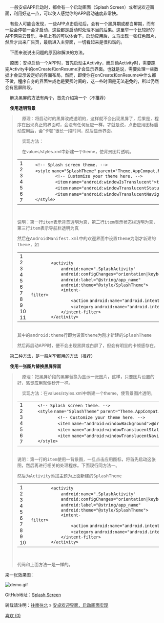 <article class="article-content">
			<p>&nbsp; &nbsp; 一般安卓APP启动时，都会有一个启动画面（Splash Screen）或者说欢迎画面，利用好这一点，可以使人感觉你的APP启动速度非常快。</p>
<p>&nbsp; &nbsp; 有些人可能会发现，一些APP点击启动后，会有一个黑屏期或都白屏期，而有一些会停顿一会才启动，这些都是启动时处理不当的后果。这里举一个比较好的APP网易云音乐，手机上有的可以体会下，启动应用后，立马出现一张红色图片，然后才出来广告页，最后进入主界面，一切看起来是很和谐的。</p>
<p>&nbsp; &nbsp; 下面来说说出问题的原因和解决的方法。</p>
<p>&nbsp; &nbsp; 原因：安卓启动一个APP时，首先启动主Activity，而启动Activity时，需要跑完Activity中的onCreate和onResume才会显示界面。也就是说，需要处理一些数据才会显示设定好的界面布局，然而，即使你在onCreate和onResume中什么都不做，程序自身的界面生成也是要费时间的，这一些时间是无法避免的，所以仍然会有黑屏阶段。</p>
<p>&nbsp; &nbsp; 解决黑屏的方法有两个，首先介绍第一个（不推荐）</p>
<p>&nbsp; &nbsp; <strong>使用透明背景</strong></p>
<blockquote>
<p>&nbsp; &nbsp; 原理：将启动时的黑屏改成透明的，这样就不会出现黑屏了，后果是，程序在出现真正的界面时，会没有任何反应一样，才就是说，点击应用图标启动应用后，会“卡顿”很长一段时间，然后显示界面。</p>
<p>&nbsp; &nbsp; 实现方法：</p>
<p>&nbsp; &nbsp; 在values/styles.xml中新建一个theme，使背景图片透明。</p>
<table border="0" cellpadding="0" cellspacing="0" class="syntaxhighlighter  xml"><tbody><tr><td class="gutter"><div class="line number1 index0 alt2">1</div><div class="line number2 index1 alt1">2</div><div class="line number3 index2 alt2">3</div><div class="line number4 index3 alt1">4</div><div class="line number5 index4 alt2">5</div><div class="line number6 index5 alt1">6</div><div class="line number7 index6 alt2">7</div></td><td class="code"><div class="container"><div class="line number1 index0 alt2"><code class="xml spaces">&nbsp;&nbsp;&nbsp;</code><code class="xml comments">&lt;!--&nbsp;Splash&nbsp;screen&nbsp;theme.&nbsp;--&gt;</code>&nbsp;&nbsp;&nbsp;&nbsp;</div><div class="line number2 index1 alt1"><code class="xml spaces">&nbsp;&nbsp;&nbsp;</code><code class="xml plain">&lt;</code><code class="xml keyword">style</code>&nbsp;<code class="xml color1">name</code><code class="xml plain">=</code><code class="xml string">"SplashTheme"</code>&nbsp;<code class="xml color1">parent</code><code class="xml plain">=</code><code class="xml string">"Theme.AppCompat.NoActionBar"</code><code class="xml plain">&gt;</code></div><div class="line number3 index2 alt2"><code class="xml spaces">&nbsp;&nbsp;&nbsp;&nbsp;&nbsp;&nbsp;&nbsp;&nbsp;&nbsp;&nbsp;&nbsp;</code><code class="xml comments">&lt;!--&nbsp;Customize&nbsp;your&nbsp;theme&nbsp;here.&nbsp;--&gt;</code></div><div class="line number4 index3 alt1"><code class="xml spaces">&nbsp;&nbsp;&nbsp;&nbsp;&nbsp;&nbsp;&nbsp;&nbsp;&nbsp;&nbsp;&nbsp;</code><code class="xml plain">&lt;</code><code class="xml keyword">item</code>&nbsp;<code class="xml color1">name</code><code class="xml plain">=</code><code class="xml string">"android:windowIsTranslucent"</code><code class="xml plain">&gt;true&lt;/</code><code class="xml keyword">item</code><code class="xml plain">&gt;&nbsp;&nbsp;&nbsp;&nbsp;&nbsp;&nbsp;&nbsp;&nbsp;</code></div><div class="line number5 index4 alt2"><code class="xml spaces">&nbsp;&nbsp;&nbsp;&nbsp;&nbsp;&nbsp;&nbsp;&nbsp;&nbsp;&nbsp;&nbsp;</code><code class="xml plain">&lt;</code><code class="xml keyword">item</code>&nbsp;<code class="xml color1">name</code><code class="xml plain">=</code><code class="xml string">"android:windowTranslucentStatus"</code><code class="xml plain">&gt;true&lt;/</code><code class="xml keyword">item</code><code class="xml plain">&gt;&nbsp;&nbsp;&nbsp;&nbsp;&nbsp;&nbsp;&nbsp;&nbsp;</code></div><div class="line number6 index5 alt1"><code class="xml spaces">&nbsp;&nbsp;&nbsp;&nbsp;&nbsp;&nbsp;&nbsp;&nbsp;&nbsp;&nbsp;&nbsp;</code><code class="xml plain">&lt;</code><code class="xml keyword">item</code>&nbsp;<code class="xml color1">name</code><code class="xml plain">=</code><code class="xml string">"android:windowTranslucentNavigation"</code><code class="xml plain">&gt;true&lt;/</code><code class="xml keyword">item</code><code class="xml plain">&gt;&nbsp;&nbsp;&nbsp;&nbsp;</code></div><div class="line number7 index6 alt2"><code class="xml spaces">&nbsp;&nbsp;&nbsp;</code><code class="xml plain">&lt;/</code><code class="xml keyword">style</code><code class="xml plain">&gt;</code></div></div></td></tr></tbody></table>
<p><span style="font-family:monospace"><br></span></p>
<p><span style="font-family:monospace">说明：第一行item表示背景透明为真，第二行item表示状态栏透明为真，第三行item表示导航栏透明为真<br></span></p>
<p><span style="font-family:monospace">然后在<span style="font-family:monospace"><span style="background-color: rgb(255, 255, 255);">AndroidManifest.xml中的欢迎界面中设置theme为刚才新建的theme，如</span><br></span></span></p>
<table border="0" cellpadding="0" cellspacing="0" class="syntaxhighlighter  xml"><tbody><tr><td class="gutter"><div class="line number1 index0 alt2">1</div><div class="line number2 index1 alt1">2</div><div class="line number3 index2 alt2">3</div><div class="line number4 index3 alt1">4</div><div class="line number5 index4 alt2">5</div><div class="line number6 index5 alt1">6</div><div class="line number7 index6 alt2">7</div><div class="line number8 index7 alt1">8</div><div class="line number9 index8 alt2">9</div><div class="line number10 index9 alt1">10</div><div class="line number11 index10 alt2">11</div></td><td class="code"><div class="container"><div class="line number1 index0 alt2"><code class="xml spaces">&nbsp;&nbsp;&nbsp;&nbsp;&nbsp;&nbsp;&nbsp;</code>&nbsp;</div><div class="line number2 index1 alt1"><code class="xml spaces">&nbsp;&nbsp;&nbsp;&nbsp;&nbsp;&nbsp;&nbsp;&nbsp;</code><code class="xml plain">&lt;</code><code class="xml keyword">activity</code></div><div class="line number3 index2 alt2"><code class="xml spaces">&nbsp;&nbsp;&nbsp;&nbsp;&nbsp;&nbsp;&nbsp;&nbsp;&nbsp;&nbsp;&nbsp;&nbsp;</code><code class="xml color1">android:name</code><code class="xml plain">=</code><code class="xml string">".SplashActivity"</code>&nbsp;&nbsp;&nbsp;&nbsp;&nbsp;&nbsp;&nbsp;&nbsp;&nbsp;&nbsp;&nbsp;&nbsp;&nbsp;&nbsp;&nbsp;&nbsp;&nbsp;&nbsp;</div><div class="line number4 index3 alt1"><code class="xml spaces">&nbsp;&nbsp;&nbsp;&nbsp;&nbsp;&nbsp;&nbsp;&nbsp;&nbsp;&nbsp;&nbsp;&nbsp;</code><code class="xml color1">android:configChanges</code><code class="xml plain">=</code><code class="xml string">"orientation|keyboardHidden|screenSize"</code></div><div class="line number5 index4 alt2"><code class="xml spaces">&nbsp;&nbsp;&nbsp;&nbsp;&nbsp;&nbsp;&nbsp;&nbsp;&nbsp;&nbsp;&nbsp;&nbsp;</code><code class="xml color1">android:label</code><code class="xml plain">=</code><code class="xml string">"@string/app_name"</code>&nbsp;&nbsp;&nbsp;&nbsp;&nbsp;&nbsp;&nbsp;&nbsp;&nbsp;&nbsp;&nbsp;&nbsp;&nbsp;&nbsp;&nbsp;</div><div class="line number6 index5 alt1"><code class="xml spaces">&nbsp;&nbsp;&nbsp;&nbsp;&nbsp;&nbsp;&nbsp;&nbsp;&nbsp;&nbsp;&nbsp;&nbsp;</code><code class="xml color1">android:theme</code><code class="xml plain">=</code><code class="xml string">"@style/SplashTheme"</code><code class="xml plain">&gt;&nbsp;&nbsp;&nbsp;&nbsp;&nbsp;&nbsp;&nbsp;&nbsp;&nbsp;</code></div><div class="line number7 index6 alt2"><code class="xml spaces">&nbsp;&nbsp;&nbsp;&nbsp;&nbsp;&nbsp;&nbsp;&nbsp;&nbsp;&nbsp;&nbsp;&nbsp;</code><code class="xml plain">&lt;</code><code class="xml keyword">intent-filter</code><code class="xml plain">&gt;&nbsp;&nbsp;&nbsp;&nbsp;&nbsp;&nbsp;&nbsp;&nbsp;&nbsp;&nbsp;&nbsp;&nbsp;&nbsp;&nbsp;&nbsp;&nbsp;&nbsp;&nbsp;&nbsp;&nbsp;&nbsp;&nbsp;&nbsp;&nbsp;&nbsp;&nbsp;&nbsp;&nbsp;&nbsp;&nbsp;&nbsp;&nbsp;&nbsp;&nbsp;&nbsp;&nbsp;&nbsp;&nbsp;&nbsp;&nbsp;&nbsp;&nbsp;&nbsp;&nbsp;&nbsp;&nbsp;&nbsp;&nbsp;&nbsp;</code></div><div class="line number8 index7 alt1"><code class="xml spaces">&nbsp;&nbsp;&nbsp;&nbsp;&nbsp;&nbsp;&nbsp;&nbsp;&nbsp;&nbsp;&nbsp;&nbsp;&nbsp;&nbsp;&nbsp;&nbsp;</code><code class="xml plain">&lt;</code><code class="xml keyword">action</code>&nbsp;<code class="xml color1">android:name</code><code class="xml plain">=</code><code class="xml string">"android.intent.action.MAIN"</code>&nbsp;<code class="xml plain">/&gt;</code></div><div class="line number9 index8 alt2"><code class="xml spaces">&nbsp;&nbsp;&nbsp;&nbsp;&nbsp;&nbsp;&nbsp;&nbsp;&nbsp;&nbsp;&nbsp;&nbsp;&nbsp;&nbsp;&nbsp;&nbsp;</code><code class="xml plain">&lt;</code><code class="xml keyword">category</code>&nbsp;<code class="xml color1">android:name</code><code class="xml plain">=</code><code class="xml string">"android.intent.category.LAUNCHER"</code>&nbsp;<code class="xml plain">/&gt;</code></div><div class="line number10 index9 alt1"><code class="xml spaces">&nbsp;&nbsp;&nbsp;&nbsp;&nbsp;&nbsp;&nbsp;&nbsp;&nbsp;&nbsp;&nbsp;&nbsp;</code><code class="xml plain">&lt;/</code><code class="xml keyword">intent-filter</code><code class="xml plain">&gt;&nbsp;&nbsp;&nbsp;&nbsp;&nbsp;&nbsp;&nbsp;&nbsp;&nbsp;&nbsp;&nbsp;&nbsp;&nbsp;&nbsp;&nbsp;&nbsp;&nbsp;&nbsp;&nbsp;&nbsp;&nbsp;&nbsp;&nbsp;&nbsp;&nbsp;&nbsp;&nbsp;&nbsp;&nbsp;&nbsp;&nbsp;&nbsp;&nbsp;&nbsp;&nbsp;&nbsp;&nbsp;&nbsp;&nbsp;&nbsp;&nbsp;&nbsp;&nbsp;&nbsp;&nbsp;&nbsp;&nbsp;</code></div><div class="line number11 index10 alt2"><code class="xml spaces">&nbsp;&nbsp;&nbsp;&nbsp;&nbsp;&nbsp;&nbsp;&nbsp;</code><code class="xml plain">&lt;/</code><code class="xml keyword">activity</code><code class="xml plain">&gt;</code></div></div></td></tr></tbody></table>
<p><span style="font-family:monospace"><span style="font-family:monospace"><span style="background-color: rgb(255, 255, 255);"><span style="font-family:monospace"><br>其中的android:theme行即为设置theme为刚才新建的SplashTheme</span></span></span></span></p>
<p>然后再启动APP时，便不会出现黑屏或白屏了，但会有明显的卡顿感存在。</p>
</blockquote>
<p>&nbsp; &nbsp; 第二种方法，是一般APP都用的方法（推荐）</p>
<p>&nbsp; &nbsp;&nbsp;<strong>使用一张图片替换黑屏界面</strong></p>
<blockquote>
<p>&nbsp; &nbsp; 原理：把黑屏阶段的黑屏替换为显示一张图片，这样，只要图片设置的好，感觉应用就像秒开一样。</p>
<p>&nbsp; &nbsp; 实现方法：在values/styles.xml中新建一个theme，使背景图片透明。</p>
<p><span style="background-color: rgb(255, 255, 255); font-family: monospace;"></span></p>
<table border="0" cellpadding="0" cellspacing="0" class="syntaxhighlighter  xml"><tbody><tr><td class="gutter"><div class="line number1 index0 alt2">1</div><div class="line number2 index1 alt1">2</div><div class="line number3 index2 alt2">3</div><div class="line number4 index3 alt1">4</div><div class="line number5 index4 alt2">5</div><div class="line number6 index5 alt1">6</div><div class="line number7 index6 alt2">7</div></td><td class="code"><div class="container"><div class="line number1 index0 alt2"><code class="xml spaces">&nbsp;&nbsp;&nbsp;&nbsp;</code><code class="xml comments">&lt;!--&nbsp;Splash&nbsp;screen&nbsp;theme.&nbsp;--&gt;</code></div><div class="line number2 index1 alt1"><code class="xml spaces">&nbsp;&nbsp;&nbsp;&nbsp;</code><code class="xml plain">&lt;</code><code class="xml keyword">style</code>&nbsp;<code class="xml color1">name</code><code class="xml plain">=</code><code class="xml string">"SplashTheme"</code>&nbsp;<code class="xml color1">parent</code><code class="xml plain">=</code><code class="xml string">"Theme.AppCompat.NoActionBar"</code><code class="xml plain">&gt;</code></div><div class="line number3 index2 alt2"><code class="xml spaces">&nbsp;&nbsp;&nbsp;&nbsp;&nbsp;&nbsp;&nbsp;&nbsp;&nbsp;&nbsp;&nbsp;&nbsp;</code><code class="xml comments">&lt;!--&nbsp;Customize&nbsp;your&nbsp;theme&nbsp;here.&nbsp;--&gt;</code>&nbsp;&nbsp;&nbsp;&nbsp;&nbsp;&nbsp;&nbsp;&nbsp;</div><div class="line number4 index3 alt1"><code class="xml spaces">&nbsp;&nbsp;&nbsp;&nbsp;&nbsp;&nbsp;&nbsp;&nbsp;&nbsp;&nbsp;&nbsp;&nbsp;</code><code class="xml plain">&lt;</code><code class="xml keyword">item</code>&nbsp;<code class="xml color1">name</code><code class="xml plain">=</code><code class="xml string">"android:windowBackground"</code><code class="xml plain">&gt;@drawable/splash&lt;/</code><code class="xml keyword">item</code><code class="xml plain">&gt;&nbsp;&nbsp;&nbsp;&nbsp;&nbsp;&nbsp;&nbsp;&nbsp;</code></div><div class="line number5 index4 alt2"><code class="xml spaces">&nbsp;&nbsp;&nbsp;&nbsp;&nbsp;&nbsp;&nbsp;&nbsp;&nbsp;&nbsp;&nbsp;&nbsp;</code><code class="xml plain">&lt;</code><code class="xml keyword">item</code>&nbsp;<code class="xml color1">name</code><code class="xml plain">=</code><code class="xml string">"android:windowTranslucentStatus"</code><code class="xml plain">&gt;true&lt;/</code><code class="xml keyword">item</code><code class="xml plain">&gt;&nbsp;&nbsp;&nbsp;&nbsp;&nbsp;&nbsp;&nbsp;&nbsp;</code></div><div class="line number6 index5 alt1"><code class="xml spaces">&nbsp;&nbsp;&nbsp;&nbsp;&nbsp;&nbsp;&nbsp;&nbsp;&nbsp;&nbsp;&nbsp;&nbsp;</code><code class="xml plain">&lt;</code><code class="xml keyword">item</code>&nbsp;<code class="xml color1">name</code><code class="xml plain">=</code><code class="xml string">"android:windowTranslucentNavigation"</code><code class="xml plain">&gt;true&lt;/</code><code class="xml keyword">item</code><code class="xml plain">&gt;&nbsp;&nbsp;&nbsp;&nbsp;</code></div><div class="line number7 index6 alt2"><code class="xml spaces">&nbsp;&nbsp;&nbsp;&nbsp;</code><code class="xml plain">&lt;/</code><code class="xml keyword">style</code><code class="xml plain">&gt;</code></div></div></td></tr></tbody></table>
<p><span style="font-family:monospace"><br>说明：第一行的item使用一背景图，一旦点击应用图标，将首先启动这张图，然后再进行相关的处理程序。下面现行同方法一。</span></p>
<p><span style="font-family:monospace">然后为Activity添加主题为上面新建的SplashTheme</span></p>
<p><span style="background-color: rgb(255, 255, 255); font-family: monospace;"></span></p>
<table border="0" cellpadding="0" cellspacing="0" class="syntaxhighlighter  xml"><tbody><tr><td class="gutter"><div class="line number1 index0 alt2">1</div><div class="line number2 index1 alt1">2</div><div class="line number3 index2 alt2">3</div><div class="line number4 index3 alt1">4</div><div class="line number5 index4 alt2">5</div><div class="line number6 index5 alt1">6</div><div class="line number7 index6 alt2">7</div><div class="line number8 index7 alt1">8</div><div class="line number9 index8 alt2">9</div><div class="line number10 index9 alt1">10</div></td><td class="code"><div class="container"><div class="line number1 index0 alt2"><code class="xml spaces">&nbsp;&nbsp;&nbsp;&nbsp;&nbsp;&nbsp;&nbsp;&nbsp;</code><code class="xml plain">&lt;</code><code class="xml keyword">activity</code></div><div class="line number2 index1 alt1"><code class="xml spaces">&nbsp;&nbsp;&nbsp;&nbsp;&nbsp;&nbsp;&nbsp;&nbsp;&nbsp;&nbsp;&nbsp;&nbsp;</code><code class="xml color1">android:name</code><code class="xml plain">=</code><code class="xml string">".SplashActivity"</code>&nbsp;&nbsp;&nbsp;&nbsp;&nbsp;&nbsp;&nbsp;&nbsp;&nbsp;&nbsp;&nbsp;&nbsp;&nbsp;&nbsp;&nbsp;&nbsp;&nbsp;&nbsp;</div><div class="line number3 index2 alt2"><code class="xml spaces">&nbsp;&nbsp;&nbsp;&nbsp;&nbsp;&nbsp;&nbsp;&nbsp;&nbsp;&nbsp;&nbsp;&nbsp;</code><code class="xml color1">android:configChanges</code><code class="xml plain">=</code><code class="xml string">"orientation|keyboardHidden|screenSize"</code></div><div class="line number4 index3 alt1"><code class="xml spaces">&nbsp;&nbsp;&nbsp;&nbsp;&nbsp;&nbsp;&nbsp;&nbsp;&nbsp;&nbsp;&nbsp;&nbsp;</code><code class="xml color1">android:label</code><code class="xml plain">=</code><code class="xml string">"@string/app_name"</code>&nbsp;&nbsp;&nbsp;&nbsp;&nbsp;&nbsp;&nbsp;&nbsp;&nbsp;&nbsp;&nbsp;&nbsp;&nbsp;&nbsp;&nbsp;</div><div class="line number5 index4 alt2"><code class="xml spaces">&nbsp;&nbsp;&nbsp;&nbsp;&nbsp;&nbsp;&nbsp;&nbsp;&nbsp;&nbsp;&nbsp;&nbsp;</code><code class="xml color1">android:theme</code><code class="xml plain">=</code><code class="xml string">"@style/SplashTheme"</code><code class="xml plain">&gt;&nbsp;&nbsp;&nbsp;&nbsp;&nbsp;&nbsp;&nbsp;&nbsp;&nbsp;</code></div><div class="line number6 index5 alt1"><code class="xml spaces">&nbsp;&nbsp;&nbsp;&nbsp;&nbsp;&nbsp;&nbsp;&nbsp;&nbsp;&nbsp;&nbsp;&nbsp;</code><code class="xml plain">&lt;</code><code class="xml keyword">intent-filter</code><code class="xml plain">&gt;&nbsp;&nbsp;&nbsp;&nbsp;&nbsp;&nbsp;&nbsp;&nbsp;&nbsp;&nbsp;&nbsp;&nbsp;&nbsp;&nbsp;&nbsp;&nbsp;&nbsp;&nbsp;&nbsp;&nbsp;&nbsp;&nbsp;&nbsp;&nbsp;&nbsp;&nbsp;&nbsp;&nbsp;&nbsp;&nbsp;&nbsp;&nbsp;&nbsp;&nbsp;&nbsp;&nbsp;&nbsp;&nbsp;&nbsp;&nbsp;&nbsp;&nbsp;&nbsp;&nbsp;&nbsp;&nbsp;&nbsp;&nbsp;&nbsp;</code></div><div class="line number7 index6 alt2"><code class="xml spaces">&nbsp;&nbsp;&nbsp;&nbsp;&nbsp;&nbsp;&nbsp;&nbsp;&nbsp;&nbsp;&nbsp;&nbsp;&nbsp;&nbsp;&nbsp;&nbsp;</code><code class="xml plain">&lt;</code><code class="xml keyword">action</code>&nbsp;<code class="xml color1">android:name</code><code class="xml plain">=</code><code class="xml string">"android.intent.action.MAIN"</code>&nbsp;<code class="xml plain">/&gt;</code></div><div class="line number8 index7 alt1"><code class="xml spaces">&nbsp;&nbsp;&nbsp;&nbsp;&nbsp;&nbsp;&nbsp;&nbsp;&nbsp;&nbsp;&nbsp;&nbsp;&nbsp;&nbsp;&nbsp;&nbsp;</code><code class="xml plain">&lt;</code><code class="xml keyword">category</code>&nbsp;<code class="xml color1">android:name</code><code class="xml plain">=</code><code class="xml string">"android.intent.category.LAUNCHER"</code>&nbsp;<code class="xml plain">/&gt;</code></div><div class="line number9 index8 alt2"><code class="xml spaces">&nbsp;&nbsp;&nbsp;&nbsp;&nbsp;&nbsp;&nbsp;&nbsp;&nbsp;&nbsp;&nbsp;&nbsp;</code><code class="xml plain">&lt;/</code><code class="xml keyword">intent-filter</code><code class="xml plain">&gt;&nbsp;&nbsp;&nbsp;&nbsp;&nbsp;&nbsp;&nbsp;&nbsp;&nbsp;&nbsp;&nbsp;&nbsp;&nbsp;&nbsp;&nbsp;&nbsp;&nbsp;&nbsp;&nbsp;&nbsp;&nbsp;&nbsp;&nbsp;&nbsp;&nbsp;&nbsp;&nbsp;&nbsp;&nbsp;&nbsp;&nbsp;&nbsp;&nbsp;&nbsp;&nbsp;&nbsp;&nbsp;&nbsp;&nbsp;&nbsp;&nbsp;&nbsp;&nbsp;&nbsp;&nbsp;&nbsp;&nbsp;</code></div><div class="line number10 index9 alt1"><code class="xml spaces">&nbsp;&nbsp;&nbsp;&nbsp;&nbsp;&nbsp;&nbsp;&nbsp;</code><code class="xml plain">&lt;/</code><code class="xml keyword">activity</code><code class="xml plain">&gt;</code></div></div></td></tr></tbody></table>
<p><span style="font-family:monospace"><span style="font-family:monospace"><br></span></span></p>
<p>代码和上面方法一是一样的。</p>
</blockquote>
<p>来一张效果图：</p>
<p><img src="/raw/master/released/1492328631552144.gif" title="demo.gif" alt="demo.gif"></p>
<p>GitHub地址：<a href="https://github.com/gyhua96/Splash-Screen" target="_blank" title="" data-original-title="Splash Screen">Splash Screen</a></p>
<p>转载请注明：<a href="http://www.gongyuhua.cn" data-original-title="" title="">往南往北</a> » <a href="http://www.gongyuhua.cn/2017/04/16/442.html" data-original-title="" title="">安卓欢迎界面、启动画面实现</a></p>

      
<div class="article-social">
			<a href="javascript:;" data-action="ding" data-id="442" id="Addlike" class="action" data-original-title="" title=""><i class="fa fa-heart-o"></i>喜欢 (<span class="count">0</span>)</a>	
</div>
	</article>
